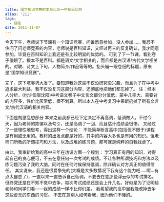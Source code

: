 ```yaml
---
title: 国学知识竞赛的本身以及一些胡思乱想
alias: '211'
tags:
  - 随笔
date: 2011-11-07
---
```


今天下午，老师说下节课有一个知识竞赛，问谁愿意参加，没人参加&#8230;&#8230;
我忍不住问了问老师竞赛的内容，老师说是百科知识，又经过再三的反复确认，我才同意参加。毕竟在百科知识上我还是有比较明显的优势的。
可到了下一节课，看到卷子傻眼了。根本不是百科。都是语文/文学相关的，而且都是古汉语/古代文学相关的。对联、诗文上下句，人物简介/作品等等的。抬头瞄一眼卷纸的标题，原来是“国学知识竞赛”。

完了，这下坑爹坑大发了。要知道我对这些不仅没研究没兴趣，而且为了在中考中追求最大利益，我不仅没复习这部分内容，还彻底地把他们都忘掉了。
注：经本人分析，(也许仅限沈阳)中考语文卷子中文言文部分分值低、蒙中几率大、需要背的内容多，性价比灰常低，很不划算。所以本人在中考复习中果断扔掉了所有文言文/古代汉语的相关内容。

下面是胡思乱想部分
本来之前我都已经下定决定不再高调，低调做人。不过今天，因为老师的欺骗以及勾引，还是高调了一回，而且估计成绩会很惨。
又经过了一些理性地思考，得出这样一个结论：
不能简单断言高中(包括但不限于)课程是有用或无用的。教材的出发点都是好的，其中的内容大多也是有用的知识。但老师们所教的所谓技巧和方法，以及成堆的练习题，那可就是纯粹的自我找虐了。

由此，我重新给我的高中三年在功课方面一个规划：
学习真正有用的知识，对得起自己的良心便可，不去在意任何一次考试的成绩。不让各种所谓技巧和方法以及练习题污染了我的大脑。同时在任何时候保持低调，除非确认对方真正的值得信任。
其实说来，我还是很爱争先的(大概是大多数情况下我有这个能力吧&#8230;..啊&#8230;有点太自恋了)，一直以来一直告诉自己低调，不要去在意那些浮云似的考试排名。但终究还是在不知不觉中去争，每次考试成绩还是会上升几名。好似是为了证明给老师和同学们看——我的成绩一样不比你们差。
我希望我的高中里我能改掉去争这些虚无的东西的习惯。
不去在意别人如何看我，因为他们不懂的。

